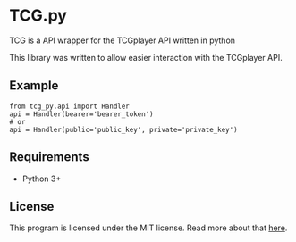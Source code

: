 # TCG.py
TCG is a API wrapper for the TCGplayer API written in python

This library was written to allow easier interaction with the TCGplayer API.

## Example

```
from tcg_py.api import Handler
api = Handler(bearer='bearer_token')
# or
api = Handler(public='public_key', private='private_key')
```

## Requirements

- Python 3+

## License

This program is licensed under the MIT license. Read more about that [here](https://opensource.org/licenses/MIT).
